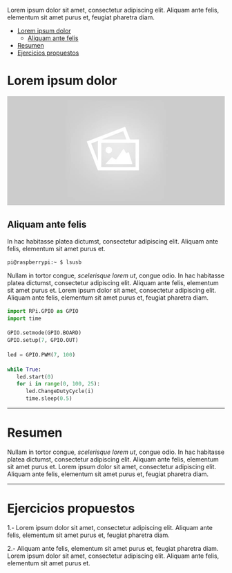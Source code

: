 Lorem ipsum dolor sit amet, consectetur adipiscing elit. Aliquam ante felis, elementum sit amet purus et, feugiat pharetra diam.

<div class="toc">

- [Lorem ipsum dolor](#lorem-ipsum-dolor)
  - [Aliquam ante felis](#aliquam-ante-felis)
- [Resumen](#resumen)
- [Ejercicios propuestos](#ejercicios-propuestos)

</div>

# Lorem ipsum dolor

![](img/default.jpg)

## Aliquam ante felis

In hac habitasse platea dictumst, consectetur adipiscing elit. Aliquam ante felis, elementum sit amet purus et.

```sh
pi@raspberrypi:~ $ lsusb
```

Nullam in tortor congue, *scelerisque lorem ut*, congue odio. In hac habitasse platea dictumst, consectetur adipiscing elit. Aliquam ante felis, elementum sit amet purus et. Lorem ipsum dolor sit amet, consectetur adipiscing elit. Aliquam ante felis, elementum sit amet purus et, feugiat pharetra diam. 

```python
import RPi.GPIO as GPIO
import time

GPIO.setmode(GPIO.BOARD)
GPIO.setup(7, GPIO.OUT)

led = GPIO.PWM(7, 100)

while True:
   led.start(0)
   for i in range(0, 100, 25):
      led.ChangeDutyCycle(i)
      time.sleep(0.5)
```

---

# Resumen

Nullam in tortor congue, *scelerisque lorem ut*, congue odio. In hac habitasse platea dictumst, consectetur adipiscing elit. Aliquam ante felis, elementum sit amet purus et. Lorem ipsum dolor sit amet, consectetur adipiscing elit. Aliquam ante felis, elementum sit amet purus et, feugiat pharetra diam.

---

# Ejercicios propuestos

1.- Lorem ipsum dolor sit amet, consectetur adipiscing elit. Aliquam ante felis, elementum sit amet purus et, feugiat pharetra diam.

2.- Aliquam ante felis, elementum sit amet purus et, feugiat pharetra diam. Lorem ipsum dolor sit amet, consectetur adipiscing elit. Aliquam ante felis, elementum sit amet purus et.


